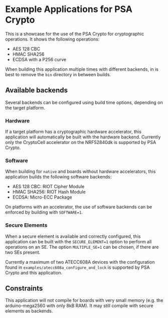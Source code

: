 # Example Applications for PSA Crypto
This is a showcase for the use of the PSA Crypto for cryptographic operations.
It shows the following operations:
- AES 128 CBC
- HMAC SHA256
- ECDSA with a P256 curve

When building this application multiple times with different backends, in is best to remove the `bin` directory in between builds.

## Available backends
Several backends can be configured using build time options, depending on the target platform.

### Hardware
If a target platform has a cryptographic hardware accelerator, this application will automatically be built with the hardware backend.
Currently only the CryptoCell accelerator on the NRF52840dk is supported by PSA Crypto.

### Software
When building for `native` and boards without hardware accelerators, this application builds the following software backends:
- AES 128 CBC: RIOT Cipher Module
- HMAC SHA256: RIOT Hash Module
- ECDSA: Micro-ECC Package

On platforms with an accelerator, the use of software backends can be enforced by building with `SOFTWARE=1`.

### Secure Elements
When a secure element is available and correctly configured, this application can be built with the `SECURE_ELEMENT=1` option to perform all operations on an SE.
The option `MULTIPLE_SE=1` can be chosen, if there are two SEs present.

Currently a maximum of two ATECC608A devices with the configuration found in `examples/atecc608a_configure_and_lock` is supported by PSA Crypto and this application.

## Constraints
This application will not compile for boards with very small memory (e.g. the arduino-mega2560 with only 8kB RAM).
It may still compile with secure elements as backends.
